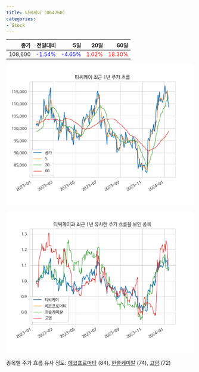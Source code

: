 ```yaml
---
title: 티씨케이 (064760)
categories:
- Stock
---
```


|종가|전일대비|5일|20일|60일|
|---:|-------:|--:|---:|---:|
|108,600|<span style="color: blue">-1.54%</span>|<span style="color: blue">-4.65%</span>|<span style="color: red">1.02%</span>|<span style="color: red">18.30%</span>|


<!-- more -->

![064760](/assets/images/stock/064760.png)

![064760](/assets/images/stock/064760_sim.png)

종목별 주가 흐름 유사 정도:
[에코프로머티](/stock/450080/) (84),
[한솔케미칼](/stock/014680/) (74),
[고영](/stock/098460/) (72)